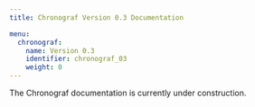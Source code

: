 ```yaml
---
title: Chronograf Version 0.3 Documentation

menu:
  chronograf:
    name: Version 0.3
    identifier: chronograf_03
    weight: 0
---
```


The Chronograf documentation is currently under construction.
